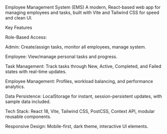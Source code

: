 Employee Management System (EMS)
A modern, React-based web app for managing employees and tasks, built with Vite and Tailwind CSS for speed and clean UI.

Key Features

Role-Based Access:

Admin: Create/assign tasks, monitor all employees, manage system.

Employee: View/manage personal tasks and progress.

Task Management: Track tasks through New, Active, Completed, and Failed states with real-time updates.

Employee Management: Profiles, workload balancing, and performance analytics.

Data Persistence: LocalStorage for instant, session-persistent updates, with sample data included.

Tech Stack: React 18, Vite, Tailwind CSS, PostCSS, Context API, modular reusable components.

Responsive Design: Mobile-first, dark theme, interactive UI elements.
